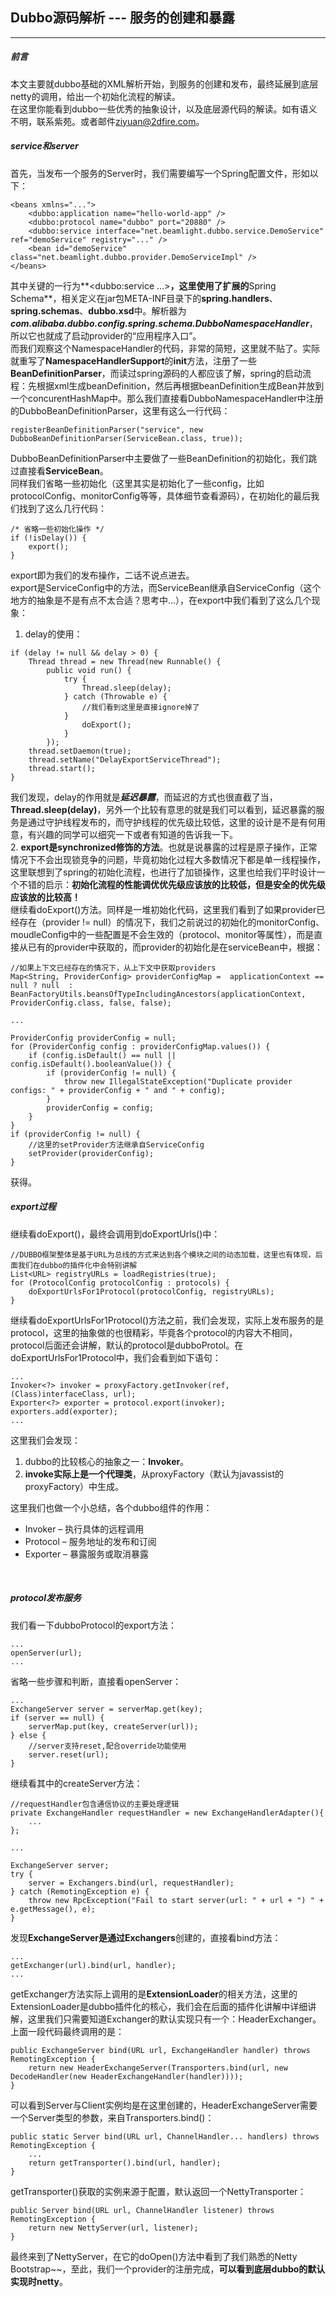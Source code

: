 
## Dubbo源码解析 --- 服务的创建和暴露
----------

##### 前言
本文主要就dubbo基础的XML解析开始，到服务的创建和发布，最终延展到底层netty的调用，给出一个初始化流程的解读。<br/>
在这里你能看到dubbo一些优秀的抽象设计，以及底层源代码的解读。如有语义不明，联系紫苑。或者邮件[ziyuan@2dfire.com](ziyuan@2dfire.com)。<br/>

##### service和server<br/>
首先，当发布一个服务的Server时，我们需要编写一个Spring配置文件，形如以下：<br/>

```
<beans xmlns="...">
    <dubbo:application name="hello-world-app" />
    <dubbo:protocol name="dubbo" port="20880" />
    <dubbo:service interface="net.beamlight.dubbo.service.DemoService" ref="demoService" registry="..." />
    <bean id="demoService" class="net.beamlight.dubbo.provider.DemoServiceImpl" />
</beans>
```
其中关键的一行为**<dubbo:service …>**，这里使用了扩展的**Spring Schema**，相关定义在jar包META-INF目录下的**spring.handlers**、**spring.schemas**、**dubbo.xsd**中。解析器为***com.alibaba.dubbo.config.spring.schema.DubboNamespaceHandler***，所以它也就成了启动provider的“应用程序入口”。<br/>
而我们观察这个NamespaceHandler的代码，非常的简短，这里就不贴了。实际就重写了**NamespaceHandlerSupport**的**init**方法，注册了一些**BeanDefinitionParser**，而读过spring源码的人都应该了解，spring的启动流程：先根据xml生成beanDefinition，然后再根据beanDefinition生成Bean并放到一个concurentHashMap中。那么我们直接看DubboNamespaceHandler中注册的DubboBeanDefinitionParser，这里有这么一行代码：<br/>

```
registerBeanDefinitionParser("service", new DubboBeanDefinitionParser(ServiceBean.class, true));
```
DubboBeanDefinitionParser中主要做了一些BeanDefinition的初始化，我们跳过直接看**ServiceBean**。<br/>
同样我们省略一些初始化（这里其实是初始化了一些config，比如protocolConfig、monitorConfig等等，具体细节查看源码），在初始化的最后我们找到了这么几行代码：<br/>

```
/* 省略一些初始化操作 */
if (!isDelay()) {
	export();
}
```
export即为我们的发布操作，二话不说点进去。<br/>
export是ServiceConfig中的方法，而ServiceBean继承自ServiceConfig（这个地方的抽象是不是有点不太合适？思考中...），在export中我们看到了这么几个现象：
1. delay的使用：<br/>

```
if (delay != null && delay > 0) {
	Thread thread = new Thread(new Runnable() {
		public void run() {
			try {
				Thread.sleep(delay);
			} catch (Throwable e) {
				//我们看到这里是直接ignore掉了
			}
				doExport();
			}
		});
	thread.setDaemon(true);
	thread.setName("DelayExportServiceThread");
	thread.start();
} 
```
我们发现，delay的作用就是***延迟暴露***，而延迟的方式也很直截了当，**Thread.sleep(delay)**，另外一个比较有意思的就是我们可以看到，延迟暴露的服务是通过守护线程发布的，而守护线程的优先级比较低，这里的设计是不是有何用意，有兴趣的同学可以细究一下或者有知道的告诉我一下。<br/>
2. **export是synchronized修饰的方法**。也就是说暴露的过程是原子操作，正常情况下不会出现锁竞争的问题，毕竟初始化过程大多数情况下都是单一线程操作，这里联想到了spring的初始化流程，也进行了加锁操作，这里也给我们平时设计一个不错的启示：**初始化流程的性能调优优先级应该放的比较低，但是安全的优先级应该放的比较高！**<br/>
继续看doExport()方法。同样是一堆初始化代码，这里我们看到了如果provider已经存在（provider != null）的情况下，我们之前说过的初始化的monitorConfig、moudleConfig中的一些配置是不会生效的（protocol、monitor等属性），而是直接从已有的provider中获取的，而provider的初始化是在serviceBean中，根据：

```
//如果上下文已经存在的情况下，从上下文中获取providers
Map<String, ProviderConfig> providerConfigMap =  applicationContext == null ? null  : BeanFactoryUtils.beansOfTypeIncludingAncestors(applicationContext, ProviderConfig.class, false, false);

...

ProviderConfig providerConfig = null;
for (ProviderConfig config : providerConfigMap.values()) {
	if (config.isDefault() == null || config.isDefault().booleanValue()) {
		if (providerConfig != null) {
			throw new IllegalStateException("Duplicate provider configs: " + providerConfig + " and " + config);
		}
		providerConfig = config;
	}
}
if (providerConfig != null) {
	//这里的setProvider方法继承自ServiceConfig
	setProvider(providerConfig);
}

```
获得。<br/>

##### export过程<br/>
继续看doExport()，最终会调用到doExportUrls()中：<br/>

```
//DUBBO框架整体是基于URL为总线的方式来达到各个模块之间的动态加载，这里也有体现，后面我们在dubbo的插件化中会特别讲解
List<URL> registryURLs = loadRegistries(true);
for (ProtocolConfig protocolConfig : protocols) {
	doExportUrlsFor1Protocol(protocolConfig, registryURLs);
}
```
继续看doExportUrlsFor1Protocol()方法之前，我们会发现，实际上发布服务的是protocol，这里的抽象做的也很精彩，毕竟各个protocol的内容大不相同，protocol后面还会讲解，默认的protocol是dubboProtol。在doExportUrlsFor1Protocol中，我们会看到如下语句：<br/>

```
...
Invoker<?> invoker = proxyFactory.getInvoker(ref, (Class)interfaceClass, url);
Exporter<?> exporter = protocol.export(invoker);
exporters.add(exporter);
...
```
这里我们会发现：<br/>
1. dubbo的比较核心的抽象之一：**Invoker**。<br/>
2. **invoke实际上是一个代理类**，从proxyFactory（默认为javassist的proxyFactory）中生成。<br/>

这里我们也做一个小总结，各个dubbo组件的作用：<br/>
* Invoker – 执行具体的远程调用
* Protocol – 服务地址的发布和订阅
* Exporter – 暴露服务或取消暴露
<br/>

##### protocol发布服务
我们看一下dubboProtocol的export方法：<br/>

```
...
openServer(url);
...
```
省略一些步骤和判断，直接看openServer：<br/>

```
...
ExchangeServer server = serverMap.get(key);
if (server == null) {
	serverMap.put(key, createServer(url));
} else {
	//server支持reset,配合override功能使用
	server.reset(url);
}
```
继续看其中的createServer方法：<br/>

```
//requestHandler包含通信协议的主要处理逻辑
private ExchangeHandler requestHandler = new ExchangeHandlerAdapter(){
	...
};

...

ExchangeServer server;
try {
	server = Exchangers.bind(url, requestHandler);
} catch (RemotingException e) {
	throw new RpcException("Fail to start server(url: " + url + ") " + e.getMessage(), e);
}
```
发现**ExchangeServer是通过Exchangers**创建的，直接看bind方法：<br/>

```
...
getExchanger(url).bind(url, handler);
...
```
getExchanger方法实际上调用的是**ExtensionLoader**的相关方法，这里的ExtensionLoader是dubbo插件化的核心，我们会在后面的插件化讲解中详细讲解，这里我们只需要知道Exchanger的默认实现只有一个：HeaderExchanger。上面一段代码最终调用的是：<br/>

```
public ExchangeServer bind(URL url, ExchangeHandler handler) throws RemotingException {
	return new HeaderExchangeServer(Transporters.bind(url, new DecodeHandler(new HeaderExchangeHandler(handler))));
}
```
可以看到Server与Client实例均是在这里创建的，HeaderExchangeServer需要一个Server类型的参数，来自Transporters.bind()：<br/>

```
public static Server bind(URL url, ChannelHandler... handlers) throws RemotingException {
	...
	return getTransporter().bind(url, handler);
}
```
getTransporter()获取的实例来源于配置，默认返回一个NettyTransporter：<br/>

```
public Server bind(URL url, ChannelHandler listener) throws RemotingException {
	return new NettyServer(url, listener);
}
```

最终来到了NettyServer，在它的doOpen()方法中看到了我们熟悉的Netty Bootstrap~~，至此，我们一个provider的注册完成，**可以看到底层dubbo的默认实现时netty**。






